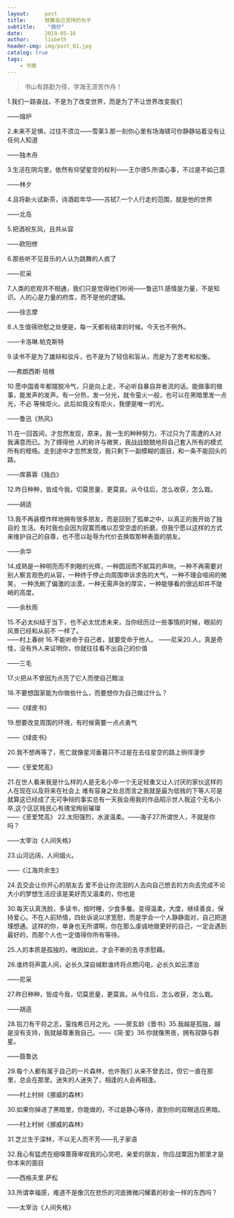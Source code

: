```yaml
---
layout:     post
title:      鼓舞自己坚持的句子
subtitle:    "摘抄"
date:       2019-05-16
author:     lisbeth
header-img: img/post_01.jpg
catalog: true
tags:
    - 书摘
---
```

> 书山有路勤为径，学海无涯苦作舟！

1.我们一路奋战，不是为了改变世界，而是为了不让世界改变我们

——熔炉

2.未来不足惧，过往不须泣——雪莱3.那一刻你心里有场海啸可你静静站着没有让任何人知道

——独木舟

3.生活在阴沟里，依然有仰望星空的权利——王尔德5.所谓心事，不过是不如己意 

——林夕

4.且将新火试新茶，诗酒趁年华——苏轼7.一个人行走的范围，就是他的世界  

——北岛

5.把酒祝东风，且共从容  

——欧阳修

6.那些听不见音乐的人认为跳舞的人疯了   

——尼采

7.人类的悲观并不相通，我们只是觉得他们吵闹——鲁迅11.感情是力量，不是知识。人的心是力量的府库，而不是他的逻辑。 

——徐志摩

8.人生值得欣慰之处便是，每一天都有结束的时候。今天也不例外。

——卡洛琳.帕克斯特

9.读书不是为了雄辩和驳斥，也不是为了轻信和盲从，而是为了思考和权衡。  

-—弗朗西斯·培根

10.愿中国青年都摆脱冷气，只是向上走，不必听自暴自弃者流的话。能做事的做事，能发声的发声。有一分热，发一分光，就令萤火一般，也可以在黑暗里发一点光，不必
等候炬火。此后如竟没有炬火，我便是唯一的光。  

——鲁迅《热风》

11.在一回首间，才忽然发现，原来，我一生的种种努力，不过只为了周遭的人对我满意而已。为了搏得他
人的称许与微笑，我战战兢兢地将自己套入所有的模式所有的桎梏。走到途中才忽然发现，我只剩下一副模糊的面目，和一条不能回头的路。  

——席慕蓉《独白》

12.昨日种种，皆成今我，切莫思量，更莫哀。从今往后，怎么收获，怎么栽。

——胡适

13.我不再装模作样地拥有很多朋友，而是回到了孤单之中，以真正的我开始了独自的
生活。有时我也会因为寂寞而难以忍受空虚的折磨，但我宁愿以这样的方式来维护自己的自尊，也不愿以耻辱为代价去换取那种表面的朋友。 

——余华

14.成熟是一种明亮而不刺眼的光辉，一种圆润而不腻耳的声响，一种不再需要对别人察言观色的从容，一种终于停止向周围申诉求告的大气，一种不理会喧闹的微笑，
一种洗刷了偏激的淡漠，一种无需声张的厚实，一种能够看的很远却并不陡峭的高度。

——余秋雨

15.不必太纠结于当下，也不必太忧虑未来，当你经历过一些事情的时候，眼前的风景已经和从前不
一样了。    
——村上春树
16.不能听命于自己者，就要受命于他人。 ——尼采20.人，真是奇怪，没有外人来证明你，你就往往看不出自己的价值   

——三毛

17.火把从不曾因为点亮了它人而使自己黯淡

18.不要想国家能为你做些什么，而要想你为自己做过什么？

——《绿皮书》

19.想要改变周围的环境，有时候需要一点点勇气

——《绿皮书》

20.我不想再等了，死亡就像星河垂暮只不过是在去往星空的路上徜徉漫步   

——《至爱梵高》

21.在世人看来我是什么样的人是无名小卒一个无足轻重又让人讨厌的家伙这样的人在现在以及将来在社会上
难有容身之处总而言之我就是最为低贱的下等人可是就算这已经成了无可争辩的事实总有一天我会用我的作品昭示世人我这个无名小卒,这个区区贱民心有瑰宝绚丽璀璨   
                                                ——《至爱梵高》
22.太阳强烈，水波温柔。——海子27.所谓世人，不就是你吗？   

——太宰治《人间失格》

23.山河远阔，人间烟火。

——《江海共余生》

24.去交会让你开心的朋友去
爱不会让你流泪的人去向自己想去的方向去完成不论大小的梦想生活应该是美好而又温柔的，你也是

30.每天认真洗脸，多读书，按时睡，少食多餐。变得温柔，大度，继续善良，保持爱心。不在人前矫情，四处诉说以求宽慰，而是学会一个人静静面对，自己把道理想通。这样的你，单身也无所谓啊，你在那么虔诚地做更好的自己，一定会遇到
最好的，而那个人也一定值得你所有等待。

25.人的本质是孤独的，唯因如此，才会不断的去寻求慰藉。

26.谁终将声震人间，必长久深自缄默谁终将点燃闪电，必长久如云漂泊       

——尼采

27.昨日种种，皆成今我，切莫思量，更莫哀。从今往后，怎么收获，怎么栽。 

——胡适

28.铅刀有干将之志，萤烛希日月之光。——房玄龄《晋书》35.我越是孤独，越
是没有支持，我就越尊重我自己。——《简·爱》36.你就像黑夜，拥有寂静与群星。 

——聂鲁达

29.每个人都有属于自己的一片森林，也许我们 从来不曾去过，但它一直在那
里，总会在那里。迷失的人迷失了，相逢的人会再相逢。

——村上村树《挪威的森林》

30.如果你掉进了黑暗里，你能做的，不过是静心等待，直到你的双眼适应黑暗。  

——村上村树《挪威的森林》

31.芝兰生于深林，不以无人而不芳——孔子家语

32.我心有猛虎在细嗅蔷薇审视我的心灵吧，亲爱的朋友，你应战栗因为那里才是你本来的面目    

——西格夫里.萨松

33.所谓幸福感，难道不是像沉在悲伤的河底微微闪耀着的砂金一样的东西吗？   

——太宰治《人间失格》


